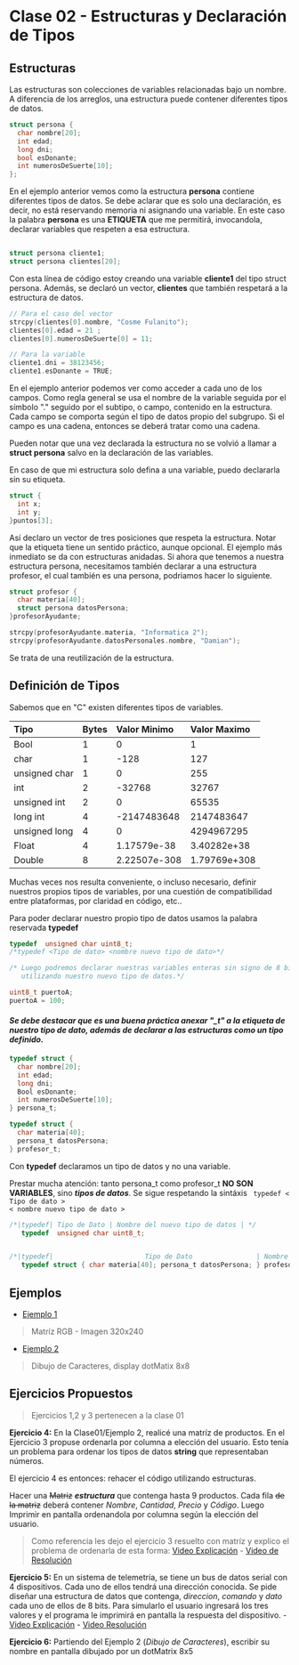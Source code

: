 # Clase 02 - Estructuras y Declaración de Tipos

## Estructuras

Las estructuras son colecciones de variables relacionadas bajo un nombre. A diferencia de los arreglos, una estructura puede contener diferentes tipos de datos.

```c
struct persona {
  char nombre[20];
  int edad;
  long dni;
  bool esDonante;
  int numerosDeSuerte[10];
};
```
En el ejemplo anterior vemos como la estructura __persona__ contiene diferentes tipos de datos. Se debe aclarar que es solo una declaración, es decir, no está reservando memoria ni asignando una variable. En este caso la palabra __persona__ es una __ETIQUETA__ que me permitirá, invocandola, declarar variables que respeten a esa estructura.

```c

struct persona cliente1;
struct persona clientes[20];
```
Con esta línea de código estoy creando una variable __cliente1__ del tipo struct persona. Además, se declaró un vector, __clientes__ que también respetará a la estructura de datos.

```c
// Para el caso del vector
strcpy(clientes[0].nombre, "Cosme Fulanito");
clientes[0].edad = 21 ;
clientes[0].numerosDeSuerte[0] = 11;

// Para la variable
cliente1.dni = 38123456;
cliente1.esDonante = TRUE;
```
En el ejemplo anterior podemos ver como acceder a cada uno de los campos. Como regla general se usa el nombre de la variable seguida por el símbolo "." seguido por el subtipo, o campo, contenido en la estructura.
Cada campo se comporta según el tipo de datos propio del subgrupo. Si el campo es una cadena, entonces se deberá tratar como una cadena.

Pueden notar que una vez declarada la estructura no se volvió a llamar a __struct persona__ salvo en la declaración de las variables.

En caso de que mi estructura solo defina a una variable, puedo declararla sin su etiqueta.
```c
struct {
  int x;
  int y;
}puntos[3];

```
Así declaro un vector de tres posiciones que respeta la estructura. Notar que la etiqueta tiene un sentido práctico, aunque opcional. El ejemplo más inmediato se da con estructuras anidadas. Si ahora que tenemos a nuestra estructura persona, necesitamos también declarar a una estructura profesor, el cual también es una persona, podriamos hacer lo siguiente.

```c
struct profesor {
  char materia[40];
  struct persona datosPersona;  
}profesorAyudante;

strcpy(profesorAyudante.materia, "Informatica 2");
strcpy(profesorAyudante.datosPersonales.nombre, "Damian");

```
Se trata de una reutilización de la estructura.


## Definición de Tipos

Sabemos que en "C" existen diferentes tipos de variables.

| Tipo          | Bytes |  Valor Minimo | Valor Maximo  |
| :------------ | :---- |:------------- |:------------- |
| Bool          | 1     |             0 |             1 |
| char          | 1     |          -128 |           127 |
| unsigned char | 1     |             0 |           255 |
| int           | 2     |        -32768 |         32767 |
| unsigned int  | 2     |             0 |         65535 |
| long int      | 4     |   -2147483648 |    2147483647 |
| unsigned long | 4     |             0 |    4294967295 |
| Float         | 4     |   1.17579e-38 |   3.40282e+38 |
| Double        | 8     |  2.22507e-308 |  1.79769e+308 |

Muchas veces nos resulta conveniente, o incluso necesario, definir nuestros propios tipos de variables, por una cuestión de compatibilidad entre plataformas, por claridad en código, etc..

Para poder declarar nuestro propio tipo de datos usamos la palabra reservada __typedef__

```c
typedef  unsigned char uint8_t;
/*typedef <Tipo de dato> <nombre nuevo tipo de dato>*/

/* Luego podremos declarar nuestras variables enteras sin signo de 8 bits,
   utilizando nuestro nuevo tipo de datos.*/

uint8_t puertoA;
puertoA = 100;
```

#### *Se debe destacar que es una buena práctica anexar "\_t" a la etiqueta de nuestro tipo de dato, además de declarar a las estructuras como un tipo definido.*



```c
typedef struct {
  char nombre[20];
  int edad;
  long dni;
  Bool esDonante;
  int numerosDeSuerte[10];
} persona_t;

typedef struct {
  char materia[40];
  persona_t datosPersona;  
} profesor_t;

```

Con __typedef__ declaramos un tipo de datos y no una variable.

Prestar mucha atención: tanto persona_t como profesor_t __NO SON VARIABLES__, sino __*tipos de datos*__. Se sigue respetando la sintáxis <code> typedef < Tipo de dato > < nombre nuevo tipo de dato > </code>


```c
/*|typedef| Tipo de Dato | Nombre del nuevo tipo de datos | */
   typedef  unsigned char uint8_t;


/*|typedef|                       Tipo de Dato                | Nombre del nuevo tipo de datos | */
   typedef struct { char materia[40]; persona_t datosPersona; } profesor_t;

```

## Ejemplos
- [Ejemplo 1](https://github.com/DamRCorba/Informatica2_2_11_2022/tree/master/Clase_11_Abril/ejemplos/Ejemplo1)
> Matríz RGB - Imagen 320x240

- [Ejemplo 2](https://github.com/DamRCorba/Informatica2_2_11_2022/tree/master/Clase_11_Abril/ejemplos/Ejemplo2)
> Dibujo de Caracteres, display dotMatix 8x8


## Ejercicios Propuestos

> Ejercicios 1,2 y 3 pertenecen a la clase 01

__Ejercicio 4:__
  En la Clase01/Ejemplo 2, realicé una matríz de productos. En el Ejercicio 3 propuse ordenarla por columna a elección del usuario. Esto tenía un problema para ordenar los tipos de datos __string__ que representaban números.

  El ejercicio 4 es entonces: rehacer el código utilizando estructuras.

  Hacer una ~~Matriz~~ __*estructura*__ que contenga hasta 9 productos. Cada fila ~~de la matriz~~ deberá contener *Nombre*, *Cantidad*, *Precio* y *Código*. Luego Imprimir en pantalla ordenandola por columna según la elección del usuario.

  > Como referencia les dejo el ejercicio 3 resuelto con matríz y explico el problema de ordenarla de esta forma: [Video Explicación](https://youtu.be/HkA7FldDdTA) - [Video de Resolución](https://youtu.be/7KCB4mw5SWs)


  __Ejercicio 5:__
   En un sistema de telemetría, se tiene un bus de datos serial con 4 dispositivos. Cada uno de ellos tendrá una dirección conocida. Se pide diseñar una estructura de datos que contenga, *direccion*, *comando* y *dato* cada uno de ellos de 8 bits. Para simularlo el usuario ingresará los tres valores y el programa le imprimirá en pantalla la respuesta del dispositivo.
    - [Video Explicación](https://www.youtube.com/watch?v=4mHLw2v21KM)
    - [Video Resolución](https://www.youtube.com/watch?v=Ei5p7c98AbE)

__Ejercicio 6:__
  Partiendo del Ejemplo 2 (*Dibujo de Caracteres*), escribir su nombre en pantalla dibujado por un dotMatrix 8x5
